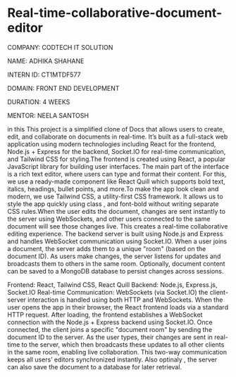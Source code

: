 # Real-time-collaborative-document-editor

COMPANY: CODTECH IT SOLUTION

NAME: ADHIKA SHAHANE

INTERN ID: CT1MTDF577

DOMAIN: FRONT END DEVELOPMENT

DURATION: 4 WEEKS

MENTOR: NEELA SANTOSH

in this This project is a simplified clone of  Docs that allows users to create, edit, and collaborate on documents in real-time. It’s built as a full-stack web application using modern technologies including React for the frontend, Node.js + Express for the backend, Socket.IO for real-time communication, and Tailwind CSS for styling.The frontend is created using React, a popular JavaScript library for building user interfaces. The main part of the interface is a rich text editor, where users can type and format their content. For this, we use a ready-made component like React Quill which supports bold text, italics, headings, bullet points, and more.To make the app look clean and modern, we use Tailwind CSS, a utility-first CSS framework. It allows us to style the app quickly using class , and font-bold without writing separate CSS rules.When the user edits the document, changes are sent instantly to the server using WebSockets, and other users connected to the same document will see those changes live. This creates a real-time collaborative editing experience.
The backend server is built using Node.js and Express and handles WebSocket communication using Socket.IO.
When a user joins a document, the server adds them to a unique "room" (based on the document ID).
As users make changes, the server listens for updates and broadcasts them to others in the same room.
Optionally, document content can be saved to a MongoDB database to persist changes across sessions.

Frontend: React, Tailwind CSS, React Quill
Backend: Node.js, Express.js, Socket.IO
Real-time Communication: WebSockets (via Socket.IO)
the client-server interaction is handled using both HTTP and WebSockets. When the user opens the app in their browser, the React frontend loads via a standard HTTP request. After loading, the frontend establishes a WebSocket connection with the Node.js + Express backend using Socket.IO. Once connected, the client joins a specific "document room" by sending the document ID to the server. As the user types, their changes are sent in real-time to the server, which then broadcasts these updates to all other clients in the same room, enabling live collaboration. This two-way communication keeps all users’ editors synchronized instantly. Also optinaly , the server can also save the document to a database for later retrieval.




